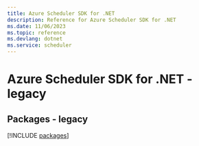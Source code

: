 ```yaml
---
title: Azure Scheduler SDK for .NET
description: Reference for Azure Scheduler SDK for .NET
ms.date: 11/06/2023
ms.topic: reference
ms.devlang: dotnet
ms.service: scheduler
---
```

# Azure Scheduler SDK for .NET - legacy
## Packages - legacy
[!INCLUDE [packages](scheduler-index.md)]